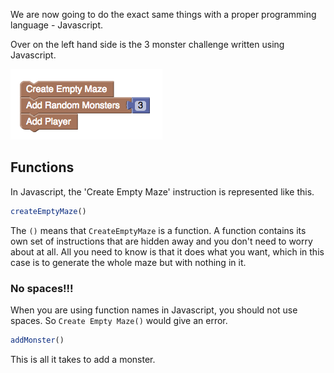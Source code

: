 We are now going to do the exact same things with a proper programming language - Javascript.

Over on the left hand side is the 3 monster challenge written using Javascript.

![](.guides/img/blockly-js.png)

## Functions
In Javascript, the 'Create Empty Maze' instruction is represented like this.

```javascript
createEmptyMaze()
```

The `()` means that `CreateEmptyMaze` is a function. A function contains its own set of instructions that are hidden away and you don't need to worry about at all. All you need to know is that it does what you want, which in this case is to generate the whole maze but with nothing in it.

### No spaces!!!
When you are using function names in Javascript, you should not use spaces. So `Create Empty Maze()` would give an error.

```javascript
addMonster()
```

This is all it takes to add a monster.